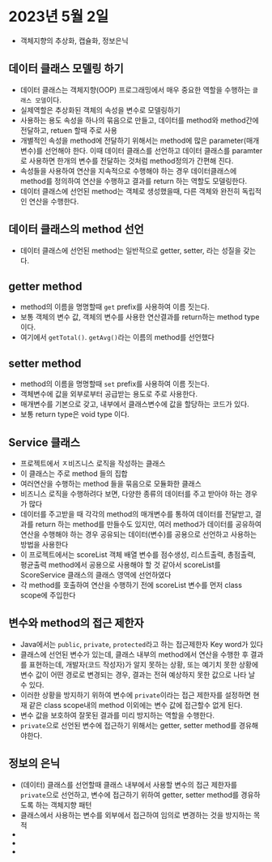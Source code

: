 # 2023년 5월 2일
- 객체지향의 추상화, 캡슐화, 정보은닉

## 데이터 클래스 모델링 하기
- 데이터 클래스는 객체지향(OOP) 프로그래밍에서 매우 중요한
  역할을 수행하는 `클래스 모델`이다.
- 실제역할은 추상화된 객체의 속성을 변수로 모델링하기
- 사용하는 용도 속성을 하나의 묶음으로 만들고, 데이터를
  method와 method간에 전달하고, retuen 할때 주로 사용
- 개별적인 속성을 method에 전달하기 위해서는 method에 많은
  parameter(매개변수)를 선언해야 한다. 이때 데이터 클래스를
  선언하고 데이터 클래스를 paramter로 사용하면 한개의 변수를
  전달하는 것처럼 method정의가 간편해 진다.
- 속성들을 사용하여 연산을 지속적으로 수행해야 하는 경우
  데이터클래스에 method를 정의하여 연산을 수행하고 결과를
  return 하는 역할도 모델링한다.
- 데이터 클래스에 선언된 method는 객체로 생성했을때, 
  다른 객체와 완전히 독립적인 연산을 수행한다.

## 데이터 클래스의 method 선언
- 데이터 클래스에 선언된 method는 일반적으로 getter, setter,
  라는 성질을 갖는다. 

## getter method
- method의 이름을 명명할때 `get` prefix를 사용하여 이름 짓는다.
- 보통 객체의 변수 값, 객체의 변수를 사용한 연산결과를 
  return하는 method type이다.
- 여기에서 `getTotal()`. `getAvg()`라는 이름의 method를 
  선언했다

## setter method
- method의 이름을 명명할때 `set` prefix를 사용하여 이름 짓는다.
- 객체변수에 값을 외부로부터 공급받는 용도로 주로 사용한다.
- 매개변수를 기본으로 갖고, 내부에서 클래스변수에 값을 할당하는
  코드가 있다.
- 보통 return type은 void type 이다.

## Service 클래스
- 프로젝트에서 ㅈ비즈니스 로직을 작성하는 클래스
- 이 클래스는 주로 method 들의 집합
- 여러연산을 수행하는 method 들을 묶음으로 모듈화한 클래스
- 비즈니스 로직을 수행하려다 보면, 다양한 종류의 데이터를
  주고 받아야 하는 경우가 많다
- 데이터를 주고받을 때 각각의 method의 매개변수를 통하여 
  데이터를 전달받고, 결과를 return 하는 method를 만들수도 
  있지만, 여러 method가 데이터를 공유하여 연산을 수행해야 
  하는 경우 공유되는 데이터(변수)를 공용으로 선언하고 사용하는
  방법을 사용한다
- 이 프로젝트에서는 scoreList 객체 배열 변수를 점수생성,
  리스트출력, 총점출력, 평균출력 method에서 공용으로 사용해야
  할 것 같아서 scoreList를 ScoreService 클래스의 클래스 영역에
  선언하였다
- 각 method를 호출하여 연산을 수행하기 전에 scoreList 변수를
  먼저 class scope에 주입한다

## 변수와 method의 접근 제한자
- Java에서는 `public`, `private`, `protected`라고 하는
  접근제한자 Key word가 있다
- 클래스에 선언된 변수가 있는데, 클래스 내부의 method에서
  연산을 수행한 후 결과를 표현하는데, 개발자(코드 작성자)가 
  알지 못하는 상황, 또는 예기치 못한 상황에 변수 값이 어떤 경로로 변경되는 경우, 결과는 전혀 예상하지 못한 값으로
  나타 날 수 있다.
- 이러한 상황을 방지하기 위하여 변수에 `private`이라는 접근
  제한자를 설정하면 현재 같은 class scope내의 method 이외에는
  변수 값에 접근할수 없게 된다.
- 변수 값을 보호하여 잘못된 결과를 미리 방지하는 역할을 수행한다.
- `private`으로 선언된 변수에 접근하기 위해서는 getter, setter
  method를 경유해야한다.

## 정보의 은닉
- (데이터) 클래스를 선언할때 클래스 내부에서 사용할 변수의
  접근 제한자를 `private`으로 선언하고, 변수에 접근하기 위하여
  getter, setter method를 경유하도록 하는 객체지향 패턴
- 클래스에서 사용하는 변수를 외부에서 접근하여 임의로 변경하는
  것을 방지하는 목적
-
-
-






